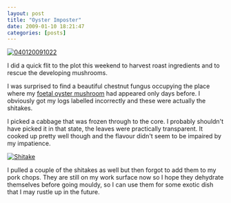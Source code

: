 ```yaml
---
layout: post
title: "Oyster Imposter"
date: 2009-01-10 18:21:47
categories: [posts]
---
```


[![040120091022](http://farm2.static.flickr.com/1039/3166358679_a65ef641d4_m.jpg)](http://www.flickr.com/photos/warriorwomen/3166358679/)

I did a quick flit to the plot this weekend to harvest roast ingredients and to rescue the developing mushrooms.

I was surprised to find a beautiful chestnut fungus occupying the place where my [foetal oyster mushroom](http://www.earthwoman.co.uk/2008/12/25/sprout-torment/) had appeared only days before. I obviously got my logs labelled incorrectly and these were actually the shitakes.

I picked a cabbage that was frozen through to the core. I probably shouldn't have picked it in that state, the leaves were practically transparent. It cooked up pretty well though and the flavour didn't seem to be impaired by my impatience.

[![Shitake](http://farm4.static.flickr.com/3449/3184423191_890c47e855_m.jpg)](http://www.flickr.com/photos/warriorwomen/3184423191/)

I pulled a couple of the shitakes as well but then forgot to add them to my pork chops. They are still on my work surface now so I hope they dehydrate themselves before going mouldy, so I can use them for some exotic dish that I may rustle up in the future.
